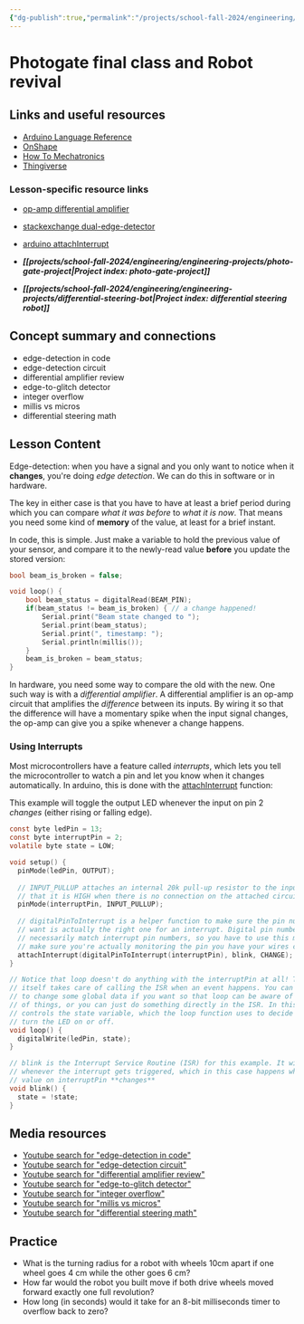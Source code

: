```yaml
---
{"dg-publish":true,"permalink":"/projects/school-fall-2024/engineering/lessons/photogate-and-robot/"}
---
```



#  Photogate final class and Robot revival

## Links and useful resources 

- [Arduino Language Reference](https://docs.arduino.cc/language-reference/)
- [OnShape](https://cad.onshape.com)
- [How To Mechatronics](https://howtomechatronics.com)
- [Thingiverse](https://thingiverse.com)


### Lesson-specific resource links

- [op-amp differential amplifier](https://www.electronics-tutorials.ws/opamp/opamp_7.html) 
- [stackexchange dual-edge-detector](https://electronics.stackexchange.com/questions/270894/dual-edge-detector) 
- [arduino attachInterrupt](https://www.arduino.cc/reference/cs/language/functions/external-interrupts/attachinterrupt/) 
 
- ***[[projects/school-fall-2024/engineering/engineering-projects/photo-gate-project\|Project index: photo-gate-project]]*** 
- ***[[projects/school-fall-2024/engineering/engineering-projects/differential-steering-bot\|Project index: differential steering robot]]*** 

## Concept summary and connections


- edge-detection in code 
- edge-detection circuit 
- differential amplifier review 
- edge-to-glitch detector 
- integer overflow 
- millis vs micros 
- differential steering math 

## Lesson Content

Edge-detection: when you have a signal and you only want to notice when it **changes**, you're doing *edge detection*. We can do this in software or in hardware.

The key in either case is that you have to have at least a brief period during which you can compare *what it was before* to *what it is now*. That means you need some kind of **memory** of the value, at least for a brief instant.

In code, this is simple. Just make a variable to hold the previous value of your sensor, and compare it to the newly-read value **before** you update the stored version:

```c
bool beam_is_broken = false;

void loop() {
    bool beam_status = digitalRead(BEAM_PIN);
    if(beam_status != beam_is_broken) { // a change happened!
        Serial.print("Beam state changed to ");
        Serial.print(beam_status);
        Serial.print(", timestamp: ");
        Serial.println(millis());
    }
    beam_is_broken = beam_status;
}
```

In hardware, you need some way to compare the old with the new. One such way is with a *differential amplifier*. A differential amplifier is an op-amp circuit that amplifies the *difference* between its inputs. By wiring it so that the difference will have a momentary spike when the input signal changes, the op-amp can give you a spike whenever a change happens. 

### Using Interrupts

Most microcontrollers have a feature called *interrupts*, which lets you tell the microcontroller to watch a pin and let you know when it changes automatically. In arduino, this is done with the [attachInterrupt](https://www.arduino.cc/reference/cs/language/functions/external-interrupts/attachinterrupt/) function:

This example will toggle the output LED whenever the input on pin 2 *changes* (either rising or falling edge).

```c
const byte ledPin = 13;
const byte interruptPin = 2;
volatile byte state = LOW;

void setup() {
  pinMode(ledPin, OUTPUT);
  
  // INPUT_PULLUP attaches an internal 20k pull-up resistor to the input pin so 
  // that it is HIGH when there is no connection on the attached circuit.
  pinMode(interruptPin, INPUT_PULLUP);
  
  // digitalPinToInterrupt is a helper function to make sure the pin number you
  // want is actually the right one for an interrupt. Digital pin numbers don't 
  // necessarily match interrupt pin numbers, so you have to use this mapping to 
  // make sure you're actually monitoring the pin you have your wires connected to.
  attachInterrupt(digitalPinToInterrupt(interruptPin), blink, CHANGE);
}

// Notice that loop doesn't do anything with the interruptPin at all! The arduino
// itself takes care of calling the ISR when an event happens. You can use the ISR
// to change some global data if you want so that loop can be aware of the state
// of things, or you can just do something directly in the ISR. In this case, the ISR
// controls the state variable, which the loop function uses to decide whether to 
// turn the LED on or off.
void loop() {
  digitalWrite(ledPin, state);
}

// blink is the Interrupt Service Routine (ISR) for this example. It will be called
// whenever the interrupt gets triggered, which in this case happens whenever the
// value on interruptPin **changes**
void blink() {
  state = !state;
}
```



## Media resources

- [Youtube search for "edge-detection in code"](https://www.youtube.com/results?search_query=edge-detection%20in%20code) 
- [Youtube search for "edge-detection circuit"](https://www.youtube.com/results?search_query=edge-detection%20circuit) 
- [Youtube search for "differential amplifier review"](https://www.youtube.com/results?search_query=differential%20amplifier%20review) 
- [Youtube search for "edge-to-glitch detector"](https://www.youtube.com/results?search_query=edge-to-glitch%20detector) 
- [Youtube search for "integer overflow"](https://www.youtube.com/results?search_query=integer%20overflow) 
- [Youtube search for "millis vs micros"](https://www.youtube.com/results?search_query=millis%20vs%20micros) 
- [Youtube search for "differential steering math"](https://www.youtube.com/results?search_query=differential%20steering%20math) 

## Practice


- What is the turning radius for a robot with wheels 10cm apart if one wheel goes 4 cm while the other goes 6 cm?
- How far would the robot you built move if both drive wheels moved forward exactly one full revolution?
- How long (in seconds) would it take for an 8-bit milliseconds timer to overflow back to zero?